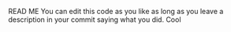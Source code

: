 READ ME
You can edit this code as you like as long as you leave a description in your commit saying what you did.
Cool 